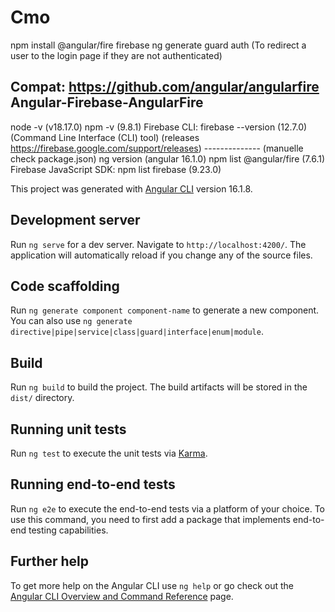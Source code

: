 # Cmo
npm install @angular/fire firebase
ng generate guard auth (To redirect a user to the login page if they are not authenticated)



Compat: https://github.com/angular/angularfire Angular-Firebase-AngularFire
-----------
node -v (v18.17.0)
npm -v (9.8.1)
Firebase CLI: firebase --version (12.7.0) (Command Line Interface (CLI) tool) (releases https://firebase.google.com/support/releases)
-------------- (manuelle check package.json)
ng version (angular 16.1.0)
npm list @angular/fire (7.6.1)
Firebase JavaScript SDK: npm list firebase (9.23.0)



This project was generated with [Angular CLI](https://github.com/angular/angular-cli) version 16.1.8.

## Development server

Run `ng serve` for a dev server. Navigate to `http://localhost:4200/`. The application will automatically reload if you change any of the source files.

## Code scaffolding

Run `ng generate component component-name` to generate a new component. You can also use `ng generate directive|pipe|service|class|guard|interface|enum|module`.

## Build

Run `ng build` to build the project. The build artifacts will be stored in the `dist/` directory.

## Running unit tests

Run `ng test` to execute the unit tests via [Karma](https://karma-runner.github.io).

## Running end-to-end tests

Run `ng e2e` to execute the end-to-end tests via a platform of your choice. To use this command, you need to first add a package that implements end-to-end testing capabilities.

## Further help

To get more help on the Angular CLI use `ng help` or go check out the [Angular CLI Overview and Command Reference](https://angular.io/cli) page.
